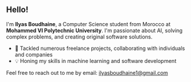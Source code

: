 ## Hello!

I'm **Ilyas Boudhaine**, a Computer Science student from Morocco at **Mohammed VI Polytechnic University**. I'm passionate about AI, solving complex problems, and creating original software solutions.

- 🌟 Tackled numerous freelance projects, collaborating with individuals and companies
- 💡 Honing my skills in machine learning and software development

Feel free to reach out to me by email: [ilyasboudhaine1@gmail.com](mailto:ilyasboudhaine1@gmail.com)
